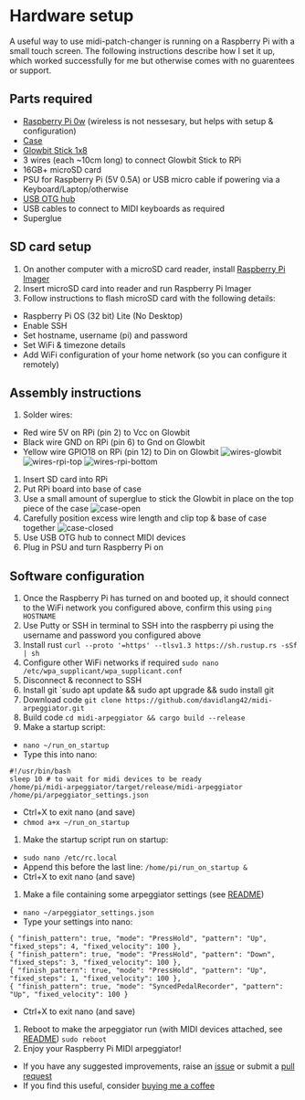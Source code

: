 # Hardware setup
A useful way to use midi-patch-changer is running on a Raspberry Pi with a small touch screen.
The following instructions describe how I set it up, which worked successfully for me but otherwise comes with no guarentees or support.

## Parts required
- [Raspberry Pi 0w](https://core-electronics.com.au/raspberry-pi-zero-w-wireless.html) (wireless is not nessesary, but helps with setup & configuration)
- [Case](https://core-electronics.com.au/raspberry-pi-zero-w-case-enclosure-official.html)
- [Glowbit Stick 1x8](https://core-electronics.com.au/glowbit-stick-1x8.html)
- 3 wires (each ~10cm long) to connect Glowbit Stick to RPi
- 16GB+ microSD card
- PSU for Raspberry Pi (5V 0.5A) or USB micro cable if powering via a Keyboard/Laptop/otherwise
- [USB OTG hub](https://www.ebay.com.au/itm/394327435358)
- USB cables to connect to MIDI keyboards as required
- Superglue

## SD card setup
1. On another computer with a microSD card reader, install [Raspberry Pi Imager](https://www.raspberrypi.com/software/)
1. Insert microSD card into reader and run Raspberry Pi Imager
1. Follow instructions to flash microSD card with the following details:
- Raspberry Pi OS (32 bit) Lite (No Desktop)
- Enable SSH
- Set hostname, username (pi) and password
- Set WiFi & timezone details
- Add WiFi configuration of your home network (so you can configure it remotely)

## Assembly instructions
1. Solder wires:
- Red wire 5V on RPi (pin 2) to Vcc on Glowbit
- Black wire GND on RPi (pin 6) to Gnd on Glowbit
- Yellow wire GPIO18 on RPi (pin 12) to Din on Glowbit
![wires-glowbit](wires-glowbit.jpg)
![wires-rpi-top](wires-rpi-top.jpg)
![wires-rpi-bottom](wires-rpi-bottom.jpg)
1. Insert SD card into RPi
1. Put RPi board into base of case
1. Use a small amount of superglue to stick the Glowbit in place on the top piece of the case
![case-open](case-open.jpg)
1. Carefully position excess wire length and clip top & base of case together
![case-closed](case-closed.jpg)
1. Use USB OTG hub to connect MIDI devices
1. Plug in PSU and turn Raspberry Pi on

## Software configuration
1. Once the Raspberry Pi has turned on and booted up, it should connect to the WiFi network you configured above, confirm this using `ping HOSTNAME`
1. Use Putty or SSH in terminal to SSH into the raspberry pi using the username and password you configured above
1. Install rust `curl --proto '=https' --tlsv1.3 https://sh.rustup.rs -sSf | sh`
1. Configure other WiFi networks if required `sudo nano /etc/wpa_supplicant/wpa_supplicant.conf`
1. Disconnect & reconnect to SSH
1. Install git `sudo apt update && sudo apt upgrade && sudo install git
1. Download code `git clone https://github.com/davidlang42/midi-arpeggiator.git`
1. Build code `cd midi-arpeggiator && cargo build --release`
1. Make a startup script:
- `nano ~/run_on_startup`
- Type this into nano:
```
#!/usr/bin/bash
sleep 10 # to wait for midi devices to be ready
/home/pi/midi-arpeggiator/target/release/midi-arpeggiator /home/pi/arpeggiator_settings.json
```
- Ctrl+X to exit nano (and save)
- `chmod a+x ~/run_on_startup`
1. Make the startup script run on startup:
- `sudo nano /etc/rc.local`
- Append this before the last line: `/home/pi/run_on_startup &`
- Ctrl+X to exit nano (and save)
1. Make a file containing some arpeggiator settings (see [README](/README.md))
- `nano ~/arpeggiator_settings.json`
- Type your settings into nano:
```
{ "finish_pattern": true, "mode": "PressHold", "pattern": "Up", "fixed_steps": 4, "fixed_velocity": 100 },
{ "finish_pattern": true, "mode": "PressHold", "pattern": "Down", "fixed_steps": 3, "fixed_velocity": 100 },
{ "finish_pattern": true, "mode": "PressHold", "pattern": "Up", "fixed_steps": 1, "fixed_velocity": 100 },
{ "finish_pattern": true, "mode": "SyncedPedalRecorder", "pattern": "Up", "fixed_velocity": 100 }
```
- Ctrl+X to exit nano (and save)
1. Reboot to make the arpeggiator run (with MIDI devices attached, see [README](/README.md)) `sudo reboot`
1. Enjoy your Raspberry Pi MIDI arpeggiator!
- If you have any suggested improvements, raise an [issue](https://github.com/davidlang42/midi-arpeggiator/issues) or submit a [pull request](https://github.com/davidlang42/midi-arpeggiator/pulls)
- If you find this useful, consider [buying me a coffee](https://ko-fi.com/davidlang42)
